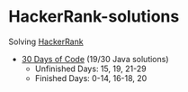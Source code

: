 ﻿# HackerRank-solutions

Solving [HackerRank](https://www.hackerrank.com/)

* [30 Days of Code](https://www.hackerrank.com/domains/tutorials/30-days-of-code) (19/30 Java solutions)
  * Unfinished Days: 15, 19, 21-29
  * Finished Days: 0-14, 16-18, 20
